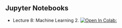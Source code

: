 ## Jupyter Notebooks

- Lecture 8: Machine Learning 2. [![Open In Colab:](https://colab.research.google.com/assets/colab-badge.svg)](https://colab.research.google.com/github/iossifov/25e_urp/blob/main/lecture_8/L8_machine_learning_2.ipynb)

